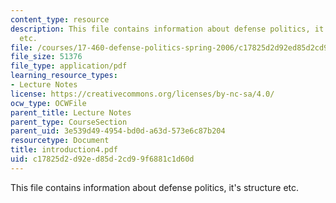```yaml
---
content_type: resource
description: This file contains information about defense politics, it's structure
  etc.
file: /courses/17-460-defense-politics-spring-2006/c17825d2d92ed85d2cd99f6881c1d60d_introduction4.pdf
file_size: 51376
file_type: application/pdf
learning_resource_types:
- Lecture Notes
license: https://creativecommons.org/licenses/by-nc-sa/4.0/
ocw_type: OCWFile
parent_title: Lecture Notes
parent_type: CourseSection
parent_uid: 3e539d49-4954-bd0d-a63d-573e6c87b204
resourcetype: Document
title: introduction4.pdf
uid: c17825d2-d92e-d85d-2cd9-9f6881c1d60d
---
```

This file contains information about defense politics, it's structure etc.